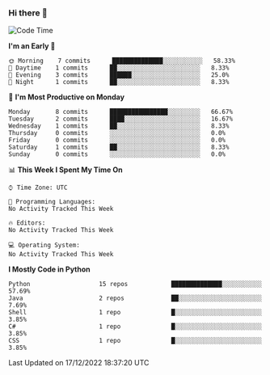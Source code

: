 ### Hi there 👋

<!--START_SECTION:waka-->
![Code Time](http://img.shields.io/badge/Code%20Time-260%20hrs%2027%20mins-blue)

**I'm an Early 🐤** 

```text
🌞 Morning    7 commits      ██████████████░░░░░░░░░░░   58.33% 
🌆 Daytime    1 commits      ██░░░░░░░░░░░░░░░░░░░░░░░   8.33% 
🌃 Evening    3 commits      ██████░░░░░░░░░░░░░░░░░░░   25.0% 
🌙 Night      1 commits      ██░░░░░░░░░░░░░░░░░░░░░░░   8.33%

```
📅 **I'm Most Productive on Monday** 

```text
Monday       8 commits      ████████████████░░░░░░░░░   66.67% 
Tuesday      2 commits      ████░░░░░░░░░░░░░░░░░░░░░   16.67% 
Wednesday    1 commits      ██░░░░░░░░░░░░░░░░░░░░░░░   8.33% 
Thursday     0 commits      ░░░░░░░░░░░░░░░░░░░░░░░░░   0.0% 
Friday       0 commits      ░░░░░░░░░░░░░░░░░░░░░░░░░   0.0% 
Saturday     1 commits      ██░░░░░░░░░░░░░░░░░░░░░░░   8.33% 
Sunday       0 commits      ░░░░░░░░░░░░░░░░░░░░░░░░░   0.0%

```


📊 **This Week I Spent My Time On** 

```text
⌚︎ Time Zone: UTC

💬 Programming Languages: 
No Activity Tracked This Week

🔥 Editors: 
No Activity Tracked This Week

💻 Operating System: 
No Activity Tracked This Week

```

**I Mostly Code in Python** 

```text
Python                   15 repos            ██████████████░░░░░░░░░░░   57.69% 
Java                     2 repos             ██░░░░░░░░░░░░░░░░░░░░░░░   7.69% 
Shell                    1 repo              █░░░░░░░░░░░░░░░░░░░░░░░░   3.85% 
C#                       1 repo              █░░░░░░░░░░░░░░░░░░░░░░░░   3.85% 
CSS                      1 repo              █░░░░░░░░░░░░░░░░░░░░░░░░   3.85%

```



 Last Updated on 17/12/2022 18:37:20 UTC
<!--END_SECTION:waka-->

<!--
**e1630m/e1630m** is a ✨ _special_ ✨ repository because its `README.md` (this file) appears on your GitHub profile.

Here are some ideas to get you started:

- 🔭 I’m currently working on ...
- 🌱 I’m currently learning ...
- 👯 I’m looking to collaborate on ...
- 🤔 I’m looking for help with ...
- 💬 Ask me about ...
- 📫 How to reach me: ...
- 😄 Pronouns: ...
- ⚡ Fun fact: ...
-->
